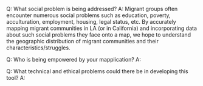 Q: What social problem is being addressed?
A: Migrant groups often encounter numerous social problems such as education, poverty, acculturation, employment, housing, legal status, etc. By accurately mapping migrant communities in LA (or in California) and incorporating data about such social problems they face onto a map, we hope to understand the geographic distribution of migrant communities and their characteristics/struggles.    

Q: Who is being empowered by your mapplication?
A:

Q: What technical and ethical problems could there be in developing this tool?
A:

